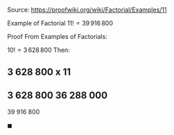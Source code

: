 # 

Source: https://proofwiki.org/wiki/Factorial/Examples/11

Example of Factorial
$11! = 39 \, 916 \, 800$


Proof
From Examples of Factorials:

$10! = 3 \, 628 \, 800$
Then:

 3 628 800
x       11
----------
 3 628 800
36 288 000
----------
39 916 800

$\blacksquare$





